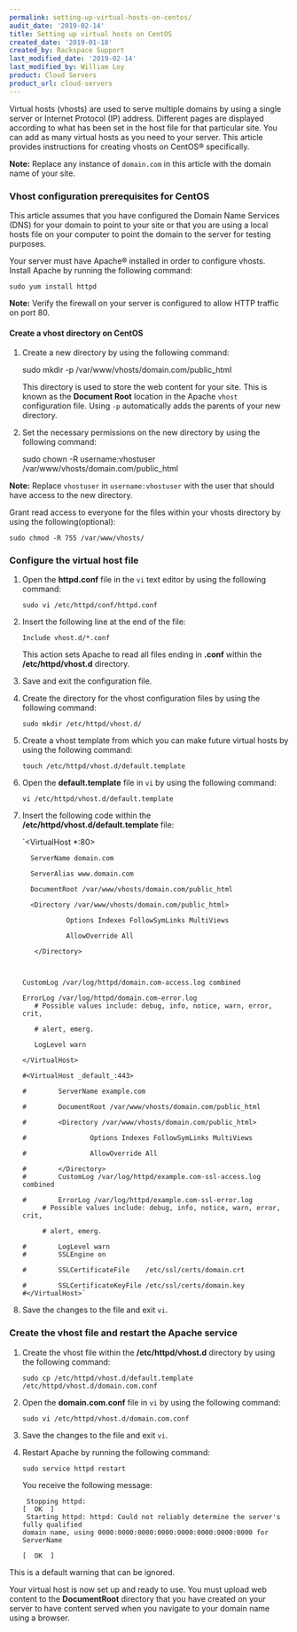 ```yaml
---
permalink: setting-up-virtual-hosts-on-centos/
audit_date: '2019-02-14'
title: Setting up virtual hosts on CentOS
created_date: '2019-01-18'
created_by: Rackspace Support
last_modified_date: '2019-02-14'
last_modified_by: William Loy
product: Cloud Servers
product_url: cloud-servers
---
```


Virtual hosts (vhosts) are used to serve multiple domains by using a single server or Internet Protocol (IP) address. Different pages are displayed according to what has been set in the host file for that particular site. You can add as many virtual hosts as you need to your server. This article provides instructions for creating vhosts on CentOS&reg; specifically.

**Note:** Replace any instance of `domain.com` in this article with the domain name of your site.

### Vhost configuration prerequisites for CentOS

This article assumes that you have configured the Domain Name Services (DNS) for your domain to point to your site or that you are using a local hosts file on your computer to point the domain to the server for testing purposes.

Your server must have Apache&reg; installed in order to configure vhosts. Install Apache by running the following command:

    sudo yum install httpd

**Note:** Verify the firewall on your server is configured to allow HTTP traffic on port 80.

#### Create a vhost directory on CentOS

1. Create a new directory by using the following command:

    sudo mkdir -p /var/www/vhosts/domain.com/public_html

   This directory is used to store the web content for your site. This is known as the **Document Root** location in the Apache `vhost` configuration file. Using `-p` automatically adds the parents of your new directory.

2. Set the necessary permissions on the new directory by using the following command:

    sudo chown -R username:vhostuser /var/www/vhosts/domain.com/public_html

  **Note:** Replace `vhostuser` in `username:vhostuser` with the user that should have access to the new directory.

  Grant read access to everyone for the files within your vhosts directory by using the following(optional):

    sudo chmod -R 755 /var/www/vhosts/

### Configure the virtual host file

1. Open the **httpd.conf** file in the `vi` text editor by using the following command:

       sudo vi /etc/httpd/conf/httpd.conf

2. Insert the following line at the end of the file:

      `Include vhost.d/*.conf`

   This action sets Apache to read all files ending in **.conf** within the **/etc/httpd/vhost.d** directory.

3. Save and exit the configuration file.

4. Create the directory for the vhost configuration files by using the following command:

       sudo mkdir /etc/httpd/vhost.d/

5. Create a vhost template from which you can make future virtual hosts by using the following command:

       touch /etc/httpd/vhost.d/default.template

6. Open the **default.template** file in `vi` by using the following command:

       vi /etc/httpd/vhost.d/default.template

7. Insert the following code within the **/etc/httpd/vhost.d/default.template** file:

    `<VirtualHost *:80>

         ServerName domain.com

         ServerAlias www.domain.com

         DocumentRoot /var/www/vhosts/domain.com/public_html

         <Directory /var/www/vhosts/domain.com/public_html>

                  Options Indexes FollowSymLinks MultiViews

                  AllowOverride All

          </Directory>



       CustomLog /var/log/httpd/domain.com-access.log combined

       ErrorLog /var/log/httpd/domain.com-error.log
          # Possible values include: debug, info, notice, warn, error, crit,

          # alert, emerg.

          LogLevel warn

       </VirtualHost>

       #<VirtualHost _default_:443>

       #        ServerName example.com

       #        DocumentRoot /var/www/vhosts/domain.com/public_html

       #        <Directory /var/www/vhosts/domain.com/public_html>

       #                Options Indexes FollowSymLinks MultiViews

       #                AllowOverride All

       #        </Directory>
       #        CustomLog /var/log/httpd/example.com-ssl-access.log combined

       #        ErrorLog /var/log/httpd/example.com-ssl-error.log
            # Possible values include: debug, info, notice, warn, error, crit,

            # alert, emerg.

       #        LogLevel warn
       #        SSLEngine on

       #        SSLCertificateFile    /etc/ssl/certs/domain.crt

       #        SSLCertificateKeyFile /etc/ssl/certs/domain.key
       #</VirtualHost>`

8. Save the changes to the file and exit `vi`.

### Create the vhost file and restart the Apache service

1. Create the vhost file within the **/etc/httpd/vhost.d** directory by using the following command:

       sudo cp /etc/httpd/vhost.d/default.template /etc/httpd/vhost.d/domain.com.conf

2. Open the **domain.com.conf** file in `vi` by using the following command:

       sudo vi /etc/httpd/vhost.d/domain.com.conf

3. Save the changes to the file and exit `vi`.

4. Restart Apache by running the following command:

       sudo service httpd restart

   You receive the following message:

        Stopping httpd:                                                                                                [  OK  ]
        Starting httpd: httpd: Could not reliably determine the server's fully qualified                                                                              domain name, using 0000:0000:0000:0000:0000:0000:0000:0000 for ServerName
                                                                                                                       [  OK  ]
This is a default warning that can be ignored.

Your virtual host is now set up and ready to use. You must upload web content to the **DocumentRoot** directory that you have created on your server to have content served when you navigate to your domain name using a browser.
